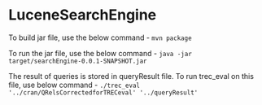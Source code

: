 # LuceneSearchEngine

To build jar file, use the below command - 
`mvn package`

To run the jar file, use the below command -
`java -jar target/searchEngine-0.0.1-SNAPSHOT.jar`

The result of queries is stored in queryResult file. To run trec_eval on this file, use below command - 
`./trec_eval '../cran/QRelsCorrectedforTRECeval' '../queryResult'`
